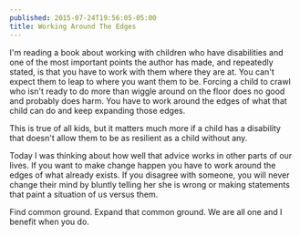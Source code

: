 ```yaml
---
published: 2015-07-24T19:56:05-05:00
title: Working Around The Edges
---
```

I'm reading a book about working with children who have disabilities and one of the most important points the author has made, and repeatedly stated, is that you have to work with them where they are at. You can't expect them to leap to where you want them to be. Forcing a child to crawl who isn't ready to do more than wiggle around on the floor does no good and probably does harm. You have to work around the edges of what that child can do and keep expanding those edges.

This is true of all kids, but it matters much more if a child has a disability that doesn't allow them to be as resilient as a child without any.

Today I was thinking about how well that advice works in other parts of our lives. If you want to make change happen you have to work around the edges of what already exists. If you disagree with someone, you will never change their mind by bluntly telling her she is wrong or making statements that paint a situation of us versus them.

Find common ground. Expand that common ground. We are all one and I benefit when you do.